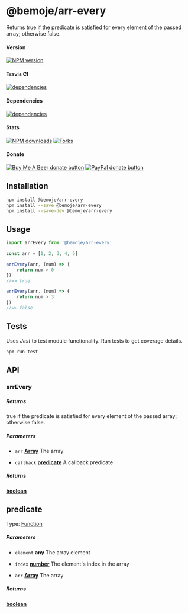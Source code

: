 # @bemoje/arr-every

Returns true if the predicate is satisfied for every element of the passed array; otherwise false.

#### Version

<span><a href="https://npmjs.org/@bemoje/arr-every" title="View this project on NPM"><img src="https://img.shields.io/npm/v/@bemoje/arr-every" alt="NPM version" /></a></span>

#### Travis CI

<span><a href="https://npmjs.org/@bemoje/arr-every" title="View this project on NPM"><img src="https://travis-ci.org/bemoje/bemoje-arr-every.svg?branch=master" alt="dependencies" /></a></span>

#### Dependencies

<span><a href="https://npmjs.org/@bemoje/arr-every" title="View this project on NPM"><img src="https://david-dm.org/bemoje/bemoje-arr-every.svg" alt="dependencies" /></a></span>

#### Stats

<span><a href="https://npmjs.org/@bemoje/arr-every" title="View this project on NPM"><img src="https://img.shields.io/npm/dt/@bemoje/arr-every" alt="NPM downloads" /></a></span>
<span><a href="https://github.com/bemoje/bemoje-arr-every/fork" title="Fork this project"><img src="https://img.shields.io/github/forks/bemoje/bemoje-arr-every" alt="Forks" /></a></span>

#### Donate

<span><a href="https://www.buymeacoffee.com/bemoje" title="Donate to this project using Buy Me A Beer"><img src="https://img.shields.io/badge/buy%20me%20a%20coffee-donate-yellow.svg?label=Buy me a beer!" alt="Buy Me A Beer donate button" /></a></span>
<span><a href="https://paypal.me/forstaaloen" title="Donate to this project using Paypal"><img src="https://img.shields.io/badge/paypal-donate-yellow.svg?label=PayPal" alt="PayPal donate button" /></a></span>

## Installation

```sh
npm install @bemoje/arr-every
npm install --save @bemoje/arr-every
npm install --save-dev @bemoje/arr-every
```

## Usage

```javascript
import arrEvery from '@bemoje/arr-every'

const arr = [1, 2, 3, 4, 5]

arrEvery(arr, (num) => {
	return num > 0
})
//=> true

arrEvery(arr, (num) => {
	return num > 3
})
//=> false

```


## Tests
Uses *Jest* to test module functionality. Run tests to get coverage details.

```bash
npm run test
```

## API
### arrEvery

##### Returns
true if the predicate is satisfied for every element of the passed array; otherwise false.

##### Parameters

-   `arr` **[Array][5]** The array

-   `callback` **[predicate][6]** A callback predicate

##### Returns
**[boolean][7]** 

## predicate

Type: [Function][8]

##### Parameters

-   `element` **any** The array element

-   `index` **[number][9]** The element's index in the array

-   `arr` **[Array][5]** The array

##### Returns
**[boolean][7]** 

[1]: #arrevery

[2]: #parameters

[3]: #predicate

[4]: #parameters-1

[5]: https://developer.mozilla.org/docs/Web/JavaScript/Reference/Global_Objects/Array

[6]: #predicate

[7]: https://developer.mozilla.org/docs/Web/JavaScript/Reference/Global_Objects/Boolean

[8]: https://developer.mozilla.org/docs/Web/JavaScript/Reference/Statements/function

[9]: https://developer.mozilla.org/docs/Web/JavaScript/Reference/Global_Objects/Number